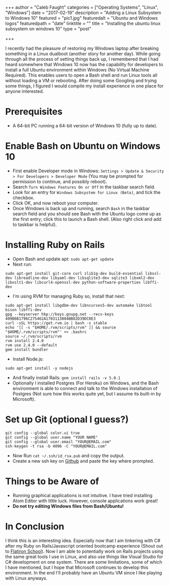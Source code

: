 
+++
author = "Caleb Faught"
categories = ["Operating Systems", "Linux", "Windows"]
date = "2017-02-19"
description = "Adding a Linux Subsystem to Windows 10"
featured = "pic1.jpg"
featuredalt = "Ubuntu and Windows logos"
featuredpath = "date"
linktitle = ""
title = "Installing the ubuntu linux subsystem on windows 10"
type = "post"

+++

I recently had the pleasure of restoring my Windows laptop after breaking something in a Linux dualboot (another story for another day). While going through all the process of setting things back up, I remembered that I had heard somewhere that Windows 10 now has the capability for developers to install a full Ubuntu environment within Windows (No Virtual Machine Required). This enables users to open a Bash shell and run Linux tools all without loading a VM or rebooting. After doing some Googling and trying some things, I figured I would compile my install experience in one place for anyone interested.

# Prerequisites
* A 64-bit PC running a 64-bit version of Windows 10 (fully up to date).

# Enable Bash on Ubuntu on Windows 10
* First enable Developer mode in Windows: `Settings > Update & Security > For Developers > Developer Mode` (You may be prompted for permission to continue, and possibly reboot).
* Search `Turn Windows Features On or Off` in the taskbar search field.
* Look for an entry for `Windows Subsystem for Linux (Beta)`, and tick the checkbox.
* Click OK, and now reboot your computer.
* Once Windows is back up and running, search `Bash` in the taskbar search field and you should see Bash with the Ubuntu logo come up as the first entry; click this to launch a Bash shell. (Also right click and add to taskbar is helpful).

# Installing Ruby on Rails
* Open Bash and update apt: `sudo apt-get update`
* Next run:
```
sudo apt-get install git-core curl zlib1g-dev build-essential libssl-dev libreadline-dev libyaml-dev libsqlite3-dev sqlite3 libxml2-dev libxslt1-dev libcurl4-openssl-dev python-software-properties libffi-dev
```
* I'm using RVM for managing Ruby so, install that next:
```
sudo apt-get install libgdbm-dev libncurses5-dev automake libtool bison libffi-dev
gpg --keyserver hkp://keys.gnupg.net --recv-keys 409B6B1796C275462A1703113804BB82D39DC0E3
curl -sSL https://get.rvm.io | bash -s stable
echo '[[ -s "$HOME/.rvm/scripts/rvm" ]] && source "$HOME/.rvm/scripts/rvm"' >> .bashrc
source ~/.rvm/scripts/rvm
rvm install 2.4.0
rvm use 2.4.0 --default
gem install bundler
```
* Install Node.js:
```curl -sL https://deb.nodesource.com/setup_4.x | sudo -E bash -
sudo apt-get install -y nodejs
```
* And finally install Rails: `gem install rails -v 5.0.1`
* Optionally I installed Postgres (For Heroku) on Windows, and the Bash environment is able to connect and talk to the Windows installation of Postgres (Not sure how this works quite yet, but I assume its built-in by Microsoft).


# Set up Git (optional I guess?)
```
git config --global color.ui true
git config --global user.name "YOUR NAME"
git config --global user.email "YOUR@EMAIL.com"
ssh-keygen -t rsa -b 4096 -C "YOUR@EMAIL.com"
```
* Now Run `cat ~/.ssh/id_rsa.pub` and copy the output.
* Create a new ssh key on [Github](https://github.com/settings/keys) and paste the key where prompted.



# Things to be Aware of
* Running graphical applications is not intuitive. I have tried installing Atom Editor with little luck. However, console applications work great!
* **Do not try editing Windows files from Bash/Ubuntu!**

# In Conclusion
I think this is an interesting idea. Especially now that I am tinkering with C# after my Ruby on Rails/Javascript oriented bootcamp experience (Shout out to [Flatiron School](http://flatironschool.com)). Now I am able to potentially work on Rails projects using the same great tools I use in Linux, and also use things like Visual Studio for C# development on one system. There are some limitations, some of which I have mentioned, but I hope that Microsoft continues to develop this environment. In the end I'll probably have an Ubuntu VM since I like playing with Linux anyways.
